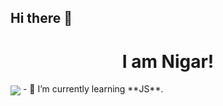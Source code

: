 ## Hi there 👋
<h1 align = 'center' >I am Nigar!</h1>
<img src = https://profile-counter.glitch.me/{NigarAsadova}/count.svg  align = 'center' backgound-color = 'red'/>
- 🌱 I’m currently learning **JS**.
<!--
**NigarAsadova/NigarAsadova** is a ✨ _special_ ✨ repository because its `README.md` (this file) appears on your GitHub profile.

Here are some ideas to get you started:

- 🔭 I’m currently working on ...

- 👯 I’m looking to collaborate on ...
- 🤔 I’m looking for help with ...
- 💬 Ask me about ...
- 📫 How to reach me: ...
- 😄 Pronouns: ...
- ⚡ Fun fact: ...
-->
